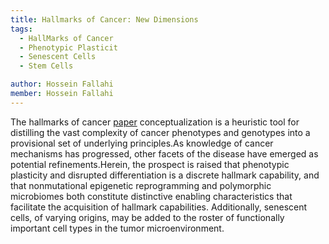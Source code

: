 ```yaml
---
title: Hallmarks of Cancer: New Dimensions
tags:
  - HallMarks of Cancer
  - Phenotypic Plasticit
  - Senescent Cells
  - Stem Cells

author: Hossein Fallahi
member: Hossein Fallahi
---
```

The hallmarks of cancer [paper](https://aacrjournals.org/cancerdiscovery/article/12/1/31/675608/Hallmarks-of-Cancer-New-DimensionsHallmarks-of) conceptualization is a heuristic tool for distilling the vast complexity of cancer phenotypes and genotypes into a provisional set of underlying principles.As knowledge of cancer mechanisms has progressed, other facets of the disease have emerged as potential refinements.Herein, the prospect is raised that phenotypic plasticity and disrupted differentiation is a discrete hallmark capability, and that nonmutational epigenetic reprogramming and polymorphic microbiomes both constitute distinctive enabling characteristics that facilitate the acquisition of hallmark capabilities. 
Additionally, senescent cells, of varying origins, may be added to the roster of functionally important cell types in the tumor microenvironment.
